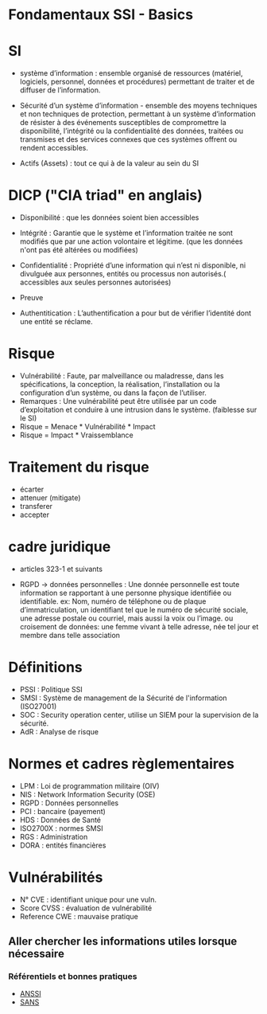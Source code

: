 # Fondamentaux SSI - Basics

# SI

* système d’information :  ensemble organisé de ressources (matériel, logiciels, personnel, données et procédures) permettant de traiter et de diffuser de l’information.

* Sécurité d’un système d’information - ensemble des moyens techniques et non techniques de protection, permettant à un système d’information de résister à des événements susceptibles de compromettre la disponibilité, l’intégrité ou la confidentialité des données, traitées ou transmises et des services connexes que ces systèmes offrent ou rendent accessibles.

* Actifs (Assets) : tout ce qui à de la valeur au sein du SI

# DICP ("CIA triad" en anglais)

* Disponibilité : que les données soient bien accessibles

* Intégrité : Garantie que le système et l’information traitée ne sont modifiés que par une action volontaire et légitime. (que les données n'ont pas été altérées ou modifiées)

* Confidentialité : Propriété d’une information qui n’est ni disponible, ni divulguée aux personnes, entités ou processus non autorisés.( accessibles aux seules personnes autorisées)

* Preuve

* Authentitication : L’authentification a pour but de vérifier l’identité dont une entité se réclame.


# Risque

* Vulnérabilité : Faute, par malveillance ou maladresse, dans les spécifications, la conception, la réalisation, l’installation ou la configuration d’un système, ou dans la façon de l’utiliser. 
* Remarques : Une vulnérabilité peut être utilisée par un code d’exploitation et conduire à une intrusion dans le système. (faiblesse sur le SI)
* Risque = Menace * Vulnérabilité * Impact
* Risque = Impact * Vraissemblance

# Traitement du risque

* écarter
* attenuer (mitigate)
* transferer
* accepter

# cadre juridique

* articles 323-1 et suivants 

* RGPD -> données personnelles : Une donnée personnelle est toute information se rapportant à une personne physique identifiée ou identifiable. ex:  Nom, numéro de téléphone ou de plaque d’immatriculation, un identifiant tel que le numéro de sécurité sociale, une adresse postale ou courriel, mais aussi la voix ou l’image. ou croisement de données: une femme vivant à telle adresse, née tel jour et membre dans telle association

# Définitions

* PSSI : Politique SSI
* SMSI : Système de management de la Sécurité de l'information (ISO27001)
* SOC : Security operation center, utilise un SIEM pour la supervision de la sécurité.
* AdR : Analyse de risque

# Normes et cadres règlementaires

* LPM : Loi de programmation militaire (OIV)
* NIS : Network Information Security (OSE)
* RGPD : Données personnelles
* PCI : bancaire (payement)
* HDS : Données de Santé
* ISO2700X : normes SMSI
* RGS : Administration
* DORA : entités financières

# Vulnérabilités

* N° CVE : identifiant unique pour une vuln.
* Score CVSS : évaluation de vulnérabilité
* Reference CWE : mauvaise pratique

## Aller chercher les informations utiles lorsque nécessaire

### Référentiels et bonnes pratiques

* [ANSSI](https://www.ssi.gouv.fr/)
* [SANS](https://www.sans.org/fr_fr/)